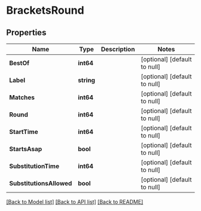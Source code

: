 # BracketsRound

## Properties
Name | Type | Description | Notes
------------ | ------------- | ------------- | -------------
**BestOf** | **int64** |  | [optional] [default to null]
**Label** | **string** |  | [optional] [default to null]
**Matches** | **int64** |  | [optional] [default to null]
**Round** | **int64** |  | [optional] [default to null]
**StartTime** | **int64** |  | [optional] [default to null]
**StartsAsap** | **bool** |  | [optional] [default to null]
**SubstitutionTime** | **int64** |  | [optional] [default to null]
**SubstitutionsAllowed** | **bool** |  | [optional] [default to null]

[[Back to Model list]](../README.md#documentation-for-models) [[Back to API list]](../README.md#documentation-for-api-endpoints) [[Back to README]](../README.md)

